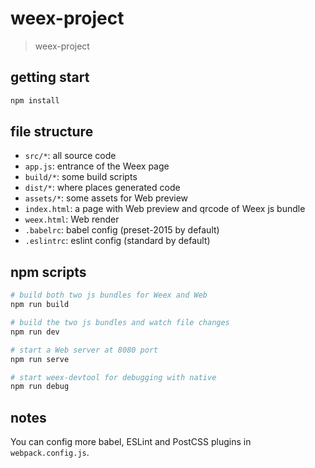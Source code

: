 # weex-project

> weex-project

## getting start

```bash
npm install
```

## file structure

* `src/*`: all source code
* `app.js`: entrance of the Weex page
* `build/*`: some build scripts
* `dist/*`: where places generated code
* `assets/*`: some assets for Web preview
* `index.html`: a page with Web preview and qrcode of Weex js bundle
* `weex.html`: Web render
* `.babelrc`: babel config (preset-2015 by default)
* `.eslintrc`: eslint config (standard by default)

## npm scripts

```bash
# build both two js bundles for Weex and Web
npm run build

# build the two js bundles and watch file changes
npm run dev

# start a Web server at 8080 port
npm run serve

# start weex-devtool for debugging with native
npm run debug
```

## notes

You can config more babel, ESLint and PostCSS plugins in `webpack.config.js`.
